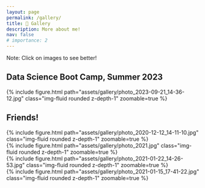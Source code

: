 ```yaml
---
layout: page
permalink: /gallery/
title: 📸 Gallery
description: More about me!
nav: false
# importance: 2
---
```


Note: Click on images to see better!


## Data Science Boot Camp, Summer 2023
<div class="row mt-3">
    <div class="col-sm mt-3 mt-md-0">
        {% include figure.html path="assets/gallery/photo_2023-09-21_14-36-12.jpg" class="img-fluid rounded z-depth-1" zoomable=true %}
    </div>
</div>


## Friends!


<div class="row mt-3">
    <div class="col-sm mt-3 mt-md-0">
        {% include figure.html path="assets/gallery/photo_2020-12-12_14-11-10.jpg" class="img-fluid rounded z-depth-1" zoomable=true %}
    </div>
    <div class="col-sm mt-3 mt-md-0">
        {% include figure.html path="assets/gallery/photo_2021.jpg" class="img-fluid rounded z-depth-1" zoomable=true %}
    </div>
  
</div>


<div class="row mt-3">
    <div class="col-sm mt-3 mt-md-0">
        {% include figure.html path="assets/gallery/photo_2021-01-22_14-26-53.jpg" class="img-fluid rounded z-depth-1" zoomable=true %}
    </div>
    <div class="col-sm mt-3 mt-md-0">
        {% include figure.html path="assets/gallery/photo_2021-01-15_17-41-22.jpg" class="img-fluid rounded z-depth-1" zoomable=true %}
    </div>  
</div>